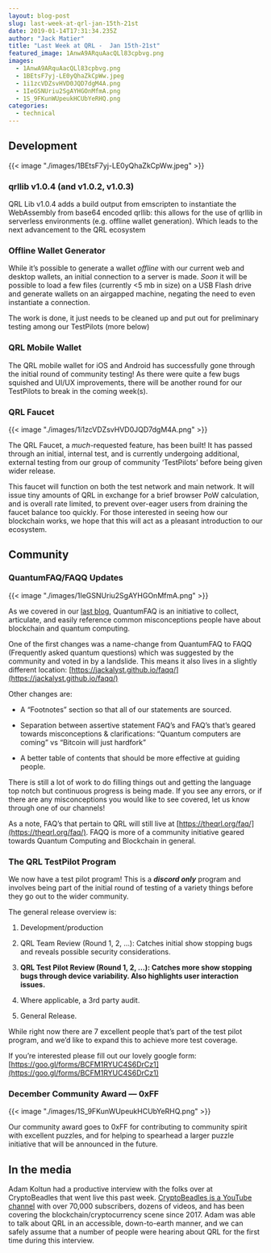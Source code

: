 ```yaml
---
layout: blog-post
slug: last-week-at-qrl-jan-15th-21st
date: 2019-01-14T17:31:34.235Z
author: "Jack Matier"
title: "Last Week at QRL -  Jan 15th-21st"
featured_image: 1AnwA9ARquAacQLl83cpbvg.png
images:
  - 1AnwA9ARquAacQLl83cpbvg.png
  - 1BEtsF7yj-LE0yQhaZkCpWw.jpeg
  - 1i1zcVDZsvHVD0JQD7dgM4A.png
  - 1IeGSNUriu2SgAYHGOnMfmA.png
  - 1S_9FKunWUpeukHCUbYeRHQ.png
categories:
  - technical
---
```


## Development

{{< image "./images/1BEtsF7yj-LE0yQhaZkCpWw.jpeg" >}}

### qrllib v1.0.4 (and v1.0.2, v1.0.3)

QRL Lib v1.0.4 adds a build output from emscripten to instantiate the WebAssembly from base64 encoded qrllib: this allows for the use of qrllib in serverless environments (e.g. offline wallet generation). Which leads to the next advancement to the QRL ecosystem

### Offline Wallet Generator

While it’s possible to generate a wallet *offline* with our current web and desktop wallets, an initial connection to a server is made. *Soon* it will be possible to load a few files (currently &lt;5 mb in size) on a USB Flash drive and generate wallets on an airgapped machine, negating the need to even instantiate a connection.

The work is done, it just needs to be cleaned up and put out for preliminary testing among our TestPilots (more below)

### QRL Mobile Wallet

The QRL mobile wallet for iOS and Android has successfully gone through the initial round of community testing! As there were quite a few bugs squished and UI/UX improvements, there will be another round for our TestPilots to break in the coming week(s).

### QRL Faucet

{{< image "./images/1i1zcVDZsvHVD0JQD7dgM4A.png" >}}

The QRL Faucet, a *much*-requested feature, has been built! It has passed through an initial, internal test, and is currently undergoing additional, external testing from our group of community ‘TestPilots’ before being given wider release.

This faucet will function on both the test network and main network. It will issue tiny amounts of QRL in exchange for a brief browser PoW calculation, and is overall rate limited, to prevent over-eager users from draining the faucet balance too quickly. For those interested in seeing how our blockchain works, we hope that this will act as a pleasant introduction to our ecosystem.

## Community

### QuantumFAQ/FAQQ Updates

{{< image "./images/1IeGSNUriu2SgAYHGOnMfmA.png" >}}

As we covered in our [last blog](/blog/last-week-in-qrl-jan-7-jan-14-2019), QuantumFAQ is an initiative to collect, articulate, and easily reference common misconceptions people have about blockchain and quantum computing.

One of the first changes was a name-change from QuantumFAQ to FAQQ (Frequently asked quantum questions) which was suggested by the community and voted in by a landslide. This means it also lives in a slightly different location: [https://jackalyst.github.io/faqq/](https://jackalyst.github.io/faqq/)

Other changes are:

* A “Footnotes” section so that all of our statements are sourced.

* Separation between assertive statement FAQ’s and FAQ’s that’s geared towards misconceptions & clarifications: “Quantum computers are coming” vs “Bitcoin will just hardfork”

* A better table of contents that should be more effective at guiding people.

There is still a lot of work to do filling things out and getting the language top notch but continuous progress is being made. If you see any errors, or if there are any misconceptions you would like to see covered, let us know through one of our channels!

As a note, FAQ’s that pertain to QRL will still live at [https://theqrl.org/faq/](https://theqrl.org/faq/). FAQQ is more of a community initiative geared towards Quantum Computing and Blockchain in general.

### The QRL TestPilot Program

We now have a test pilot program! This is a ***discord only*** program and involves being part of the initial round of testing of a variety things before they go out to the wider community.

The general release overview is:

1. Development/production

1. QRL Team Review (Round 1, 2, …): Catches initial show stopping bugs and reveals possible security considerations.

1. **QRL Test Pilot Review (Round 1, 2, …): Catches more show stopping bugs through device variability. Also highlights user interaction issues.**

1. Where applicable, a 3rd party audit.

1. General Release.

While right now there are 7 excellent people that’s part of the test pilot program, and we’d like to expand this to achieve more test coverage.

If you’re interested please fill out our lovely google form: [https://goo.gl/forms/BCFM1RYUC4S6DrCz1](https://goo.gl/forms/BCFM1RYUC4S6DrCz1)

### December Community Award — 0xFF

{{< image "./images/1S_9FKunWUpeukHCUbYeRHQ.png" >}}

Our community award goes to 0xFF for contributing to community spirit with excellent puzzles, and for helping to spearhead a larger puzzle initiative that will be announced in the future.

## In the media


Adam Koltun had a productive interview with the folks over at CryptoBeadles that went live this past week. [CryptoBeadles is a YouTube channel](https://www.youtube.com/channel/UCcE2GkGcKxHjZoMVM7tjmyA) with over 70,000 subscribers, dozens of videos, and has been covering the blockchain/cryptocurrency scene since 2017. Adam was able to talk about QRL in an accessible, down-to-earth manner, and we can safely assume that a number of people were hearing about QRL for the first time during this interview.